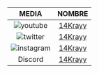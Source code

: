 |                     MEDIA                     |                          NOMBRE                          |
| :-------------------------------------------: | :------------------------------------------------------: |
|  ![youtube](https://i.imgur.com/v76ZdvR.png)  |      [14Krayy](https://www.youtube.com/channel/UCgw3jXGmF8W8pLVJerNjPfw)      |
|  ![twitter](https://i.imgur.com/HeZ0zJn.png)  |       [14Krayy](https://twitter.com/14Krayy/)        |
| ![instagram](https://i.imgur.com/tu01NLm.png) |    [14Krayy](https://www.instagram.com/14Krayy/)     |
|                    Discord                    | [14Krayy](http://discord.com/users/882626116739813416) |
